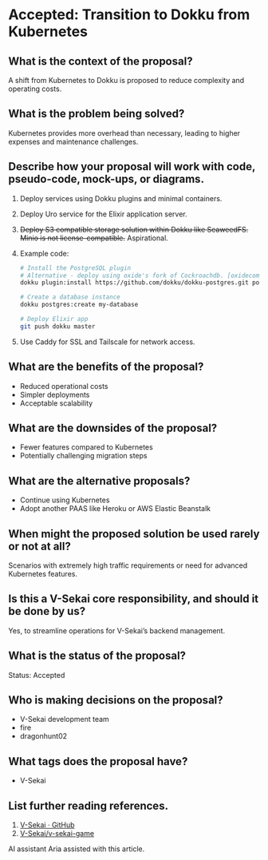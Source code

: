# Accepted: Transition to Dokku from Kubernetes

## What is the context of the proposal?

A shift from Kubernetes to Dokku is proposed to reduce complexity and operating costs.

## What is the problem being solved?

Kubernetes provides more overhead than necessary, leading to higher expenses and maintenance challenges.

## Describe how your proposal will work with code, pseudo-code, mock-ups, or diagrams.

1. Deploy services using Dokku plugins and minimal containers.
1. Deploy Uro service for the Elixir application server.
1. ~~Deploy S3 compatible storage solution within Dokku like SeaweedFS. Minio is not license-compatible.~~ Aspirational.
1. Example code:

   ```bash
   # Install the PostgreSQL plugin
   # Alternative - deploy using oxide's fork of Cockroachdb. [oxidecomputer/cockroach](https://github.com/oxidecomputer/cockroach). 
   dokku plugin:install https://github.com/dokku/dokku-postgres.git postgres

   # Create a database instance
   dokku postgres:create my-database

   # Deploy Elixir app
   git push dokku master
   ```

1. Use Caddy for SSL and Tailscale for network access.

## What are the benefits of the proposal?

- Reduced operational costs
- Simpler deployments
- Acceptable scalability

## What are the downsides of the proposal?

- Fewer features compared to Kubernetes
- Potentially challenging migration steps

## What are the alternative proposals?

- Continue using Kubernetes
- Adopt another PAAS like Heroku or AWS Elastic Beanstalk

## When might the proposed solution be used rarely or not at all?

Scenarios with extremely high traffic requirements or need for advanced Kubernetes features.

## Is this a V-Sekai core responsibility, and should it be done by us?

Yes, to streamline operations for V-Sekai’s backend management.

## What is the status of the proposal?

Status: Accepted

## Who is making decisions on the proposal?

- V-Sekai development team
- fire
- dragonhunt02 

## What tags does the proposal have?

- V-Sekai

## List further reading references.

1. [V-Sekai · GitHub](https://github.com/v-sekai)
2. [V-Sekai/v-sekai-game](https://github.com/v-sekai/v-sekai-game)

AI assistant Aria assisted with this article.
